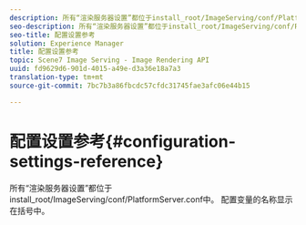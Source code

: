 ```yaml
---
description: 所有“渲染服务器设置”都位于install_root/ImageServing/conf/PlatformServer.conf中。 配置变量的名称显示在括号中。
seo-description: 所有“渲染服务器设置”都位于install_root/ImageServing/conf/PlatformServer.conf中。 配置变量的名称显示在括号中。
seo-title: 配置设置参考
solution: Experience Manager
title: 配置设置参考
topic: Scene7 Image Serving - Image Rendering API
uuid: fd9629d6-901d-4015-a49e-d3a36e18a7a3
translation-type: tm+mt
source-git-commit: 7bc7b3a86fbcdc57cfdc31745fae3afc06e44b15

---
```



# 配置设置参考{#configuration-settings-reference}

所有“渲染服务器设置”都位于install_root/ImageServing/conf/PlatformServer.conf中。 配置变量的名称显示在括号中。


